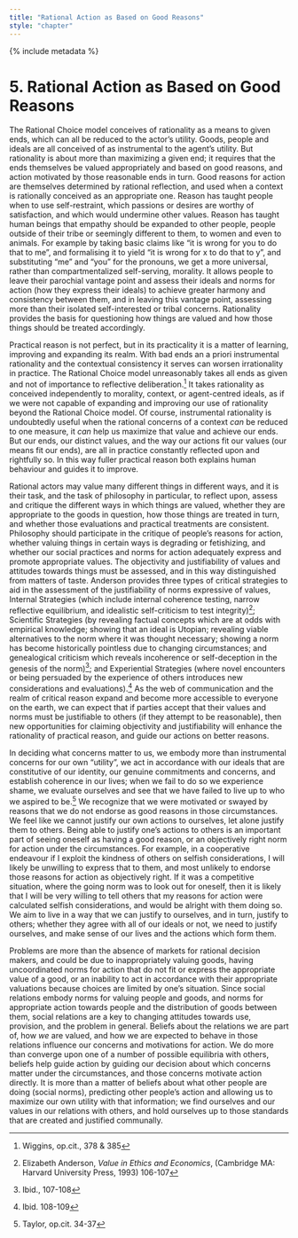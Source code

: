 ```yaml
---
title: "Rational Action as Based on Good Reasons"
style: "chapter"
---
```


{% include metadata %}

# 5. Rational Action as Based on Good Reasons 

The Rational Choice model conceives of rationality as a means to given ends, which can all be reduced to the actor’s utility. Goods, people and ideals are all conceived of as instrumental to the agent’s utility. But rationality is about more than maximizing a given end; it requires that the ends themselves be valued appropriately and based on good reasons, and action motivated by those reasonable ends in turn. Good reasons for action are themselves determined by rational reflection, and used when a context is rationally conceived as an appropriate one. Reason has taught people when to use self-restraint, which passions or desires are worthy of satisfaction, and which would undermine other values. Reason has taught human beings that empathy should be expanded to other people, people outside of their tribe or seemingly different to them, to women and even to animals. For example by taking basic claims like “it is wrong for you to do that to me”, and formalising it to yield “it is wrong for x to do that to y”, and substituting “me” and “you” for the pronouns, we get a more universal, rather than compartmentalized self-serving, morality. It allows people to leave their parochial vantage point and assess their ideals and norms for action (how they express their ideals) to achieve greater harmony and consistency between them, and in leaving this vantage point, assessing more than their isolated self-interested or tribal concerns. Rationality provides the basis for questioning how things are valued and how those things should be treated accordingly.

Practical reason is not perfect, but in its practicality it is a matter of learning, improving and expanding its realm. With bad ends an a priori instrumental rationality and the contextual consistency it serves can worsen irrationality in practice. The Rational Choice model unreasonably takes all ends as given and not of importance to reflective deliberation.[^42] It takes rationality as conceived independently to morality, context, or agent-centred ideals, as if we were not capable of expanding and improving our use of rationality beyond the Rational Choice model. Of course, instrumental rationality is undoubtedly useful when the rational concerns of a context *can* be reduced to one measure, it *can* help us maximize that value and achieve our ends. But our ends, our distinct values, and the way our actions fit our values (our means fit our ends), are all in practice constantly reflected upon and rightfully so. In this way fuller practical reason both explains human behaviour and guides it to improve.

Rational actors may value many different things in different ways, and it is their task, and the task of philosophy in particular, to reflect upon, assess and critique the different ways in which things are valued, whether they are appropriate to the goods in question, how those things are treated in turn, and whether those evaluations and practical treatments are consistent. Philosophy should participate in the critique of people’s reasons for action, whether valuing things in certain ways is degrading or fetishizing, and whether our social practices and norms for action adequately express and promote appropriate values. The objectivity and justifiability of values and attitudes towards things must be assessed, and in this way distinguished from matters of taste. Anderson provides three types of critical strategies to aid in the assessment of the justifiability of norms expressive of values, Internal Strategies (which include internal coherence testing, narrow reflective equilibrium, and idealistic self-criticism to test integrity)[^43]; Scientific Strategies (by revealing factual concepts which are at odds with empirical knowledge; showing that an ideal is Utopian; revealing viable alternatives to the norm where it was thought necessary; showing a norm has become historically pointless due to changing circumstances; and genealogical criticism which reveals incoherence or self-deception in the genesis of the norm)[^44]; and Experiential Strategies (where novel encounters or being persuaded by the experience of others introduces new considerations and evaluations).[^45] As the web of communication and the realm of critical reason expand and become more accessible to everyone on the earth, we can expect that if parties accept that their values and norms must be justifiable to others (if they attempt to be reasonable), then new opportunities for claiming objectivity and justifiability will enhance the rationality of practical reason, and guide our actions on better reasons.

In deciding what concerns matter to us, we embody more than instrumental concerns for our own “utility”, we act in accordance with our ideals that are constitutive of our identity, our genuine commitments and concerns, and establish coherence in our lives; when we fail to do so we experience shame, we evaluate ourselves and see that we have failed to live up to who we aspired to be.[^46] We recognize that we were motivated or swayed by reasons that we do not endorse as good reasons in those circumstances. We feel like we cannot justify our own actions to ourselves, let alone justify them to others. Being able to justify one’s actions to others is an important part of seeing oneself as having a good reason, or an objectively right norm for action under the circumstances. For example, in a cooperative endeavour if I exploit the kindness of others on selfish considerations, I will likely be unwilling to express that to them, and most unlikely to endorse those reasons for action as objectively right. If it was a competitive situation, where the going norm was to look out for oneself, then it is likely that I will be very willing to tell others that my reasons for action were calculated selfish considerations, and would be alright with them doing so. We aim to live in a way that we can justify to ourselves, and in turn, justify to others; whether they agree with all of our ideals or not, we need to justify ourselves, and make sense of our lives and the actions which form them.

Problems are more than the absence of markets for rational decision makers, and could be due to inappropriately valuing goods, having uncoordinated norms for action that do not fit or express the appropriate value of a good, or an inability to act in accordance with their appropriate valuations because choices are limited by one’s situation. Since social relations embody norms for valuing people and goods, and norms for appropriate action towards people and the distribution of goods between them, social relations are a key to changing attitudes towards use, provision, and the problem in general. Beliefs about the relations we are part of, how *we* are valued, and how we are expected to behave in those relations influence our concerns and motivations for action. We do more than converge upon one of a number of possible equilibria with others, beliefs help guide action by guiding our decision about which concerns matter under the circumstances, and those concerns motivate action directly. It is more than a matter of beliefs about what other people are doing (social norms), predicting other people’s action and allowing us to maximize our own utility with that information; we find ourselves and our values in our relations with others, and hold ourselves up to those standards that are created and justified communally.

[^42]: Wiggins, op.cit., 378 & 385

[^43]: Elizabeth Anderson, *Value in Ethics and Economics*, (Cambridge MA: Harvard University Press, 1993) 106-107

[^44]: Ibid., 107-108

[^45]: Ibid. 108-109

[^46]: Taylor, op.cit. 34-37

[^47]: Mark Van Vugt et al., “Perspectives on Cooperation in Modern Society: helping the self, the community, and society” in Van Vugt et al. eds., *Cooperation in Modern Society: Promoting the Welfare of Communities, States and Organizations*, (London: Routledge, 2000) 5

[^48]: Mark Snyder & Allen M. Omoto, “Doing Good for Self and Society: volunteerism and the psychology of citizen participation” Ch 7 in Van Vugt et al. eds., *Cooperation in Modern Society: Promoting the Welfare of Communities, States and Organizations*, (London: Routledge, 2000) 130-40

[^49]: Van Lange et al., “Choosing Between personal Comfort and the Environment” Ch 3 in Van Vugt et al. eds., *Cooperation in Modern Society: Promoting the Welfare of Communities, States and Organizations*, (London: Routledge, 2000) 51

[^50]: David Sally, “On Sympathy and Games”, in *Journal of Economic Behavior & Organization*, 44, (2000) 22-30

[^51]: Robert B. Cialdini, Raymond R. Reno, Carl A. Kallgren, “A focus theory of normative conduct: Recycling the concept of norms to reduce littering in public places,” in *Journal of Personality and Social Psychology*, 58 (1990) 1015–1026

[^52]: Axelrod, op.cit., 33-36

[^53]: Johanna Mollerstrom et al., “Social framing effects: Preferences or beliefs?” in *Games and Economic Behavior*, 76 (1), 117–130; as well as in: J. Richard Eiser & Kum-Kum Bhavnani, “The effect of situational meaning on the behaviour of subjects in the prisoner's dilemma game” in *European Journal of Social Psychology*, 4 (1), (1974) 93-97.

[^54]: Evgenia Hristova et al., “Cooperation in Prisoner’s Dilemma Game: Influence of Players’ Social Roles*”* in *Proceedings of Cognitive Science* (2012) 2583

[^55]: Ann E. Tenbrunsel and David M. Messick “Sanctioning systems, Decision Frames, and Cooperation,” in *Administrative Science Quarterly,* 44 no. 4 (December 1999) 698

[^56]: Alan Fiske, "The four elementary forms of sociality: framework for a unified theory of social relations." In *Psychological review* 99, no. 4 (1992) 689

[^57]: Bert Klandermans, “Identity and Protest: how group identification helps to overcome collective action dilemmas” Ch 9 in Van Vugt et al. eds., *Cooperation in Modern Society: Promoting the Welfare of Communities, States and Organizations*, (London: Routledge, 2000) 170-83

[^58]: Aaron Hatcher et al., “An Economic Analysis of Compliance with Fishery Regulations” Ch 5 in Van Vugt et al. eds., *Cooperation in Modern Society: Promoting the Welfare of Communities, States and Organizations*, (London: Routledge, 2000) 95

[^59]: Ibid., 98

[^60]: Henk Elffers, “But Taxpayers Do Cooperate!”Ch 10 in Van Vugt et al. eds., *Cooperation in Modern Society: Promoting the Welfare of Communities, States and Organizations*, (London: Routledge, 2000) 186

[^61]: Tom R. Tyler, “Why Do People Cooperate in Groups? Support for structural solutions to social dilemma problems” Ch 4 in Van Vugt et al. eds., *Cooperation in Modern Society: Promoting the Welfare of Communities, States and Organizations*, (London: Routledge, 2000) 67 & 77

[^62]: Russell Cropanzo & Zinta S. Byrne, “Workplace Justice and the Dilemma of Organizational Citizenship” Ch 8 in Van Vugt et al. eds., *Cooperation in Modern Society: Promoting the Welfare of Communities, States and Organizations*, (London: Routledge, 2000) 144-156

[^63]: Thomas J. Peters and Robert H. Waterman, *In Search of Excellence: Lessons from America’s Best Run Companies* (New York: Harper and Row, 1982); Truman Bewley, *Why Wages Don’t Fall During a Recession* (Cambridge, MA: Harvard University Press, 1999); Richard E. Walton, “From Control to Commitment in the Workplace,” in *Harvard Business Review*, 63 (1985) 77-84; William F. Whyte, *Money and Motivation: An Analysis of Incentives in Industry* (New York, Harper and Row: 1955).

[^64]: Taylor, op.cit., 189-207

[^65]: Ibid.; see also: Edella Schlager cited in footnote 66

[^66]: Van Vugt et al., op.cit., 58-9

[^67]: Taylor, op.cit., 176-178

[^68]: Edella Schlager, “Collective Cooperation in Common Pool Resources” Ch 6 in Mark Van Vugt et al. eds., *Cooperation in Modern Society: Promoting the Welfare of Communities, States and Organizations*, (London: Routledge, 2000) 107-113

[^69]: Titmuss loc.cit, 270-274

[^70]: Hardin, “The Tragedy of the Commons”, 1245

[^71]: Sandel, loc.cit., 127

[^72]: Arrow, loc.cit, 354-55

[^73]: Titmuss loc.cit., 244

[^74]: Aristotle, *Nichomachean Ethics*, trans. David Ross (New York: Oxford University Press, 1925), Book II, Ch 1, (1103a-1103b); Jean-Jacques Rousseau, The Social Contract, trans. G.D.H Cole, rev. ed. (New York: Knopf, 1993), Book III, Ch 15, 239-40